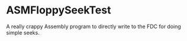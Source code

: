# ASMFloppySeekTest
A really crappy Assembly program to directly write to the FDC for doing simple seeks.
